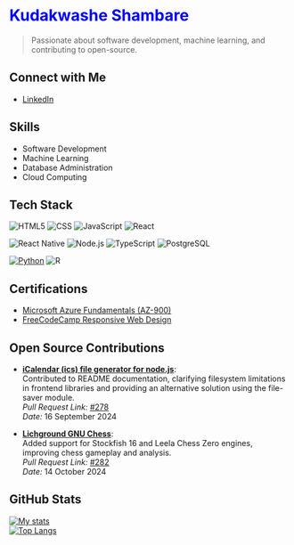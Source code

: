 # <font color="blue">Kudakwashe Shambare</font>

> Passionate about software development, machine learning, and contributing to open-source.


## Connect with Me

- [LinkedIn](https://www.linkedin.com/in/kudakwashe-shambare/) 



## Skills
- Software Development
- Machine Learning
- Database Administration
- Cloud Computing

## Tech Stack

![HTML5](https://img.shields.io/badge/HTML5-E34F26?style=for-the-badge&logo=html5&logoColor=white) ![CSS](https://img.shields.io/badge/CSS3-1572B6?style=for-the-badge&logo=css3&logoColor=white) ![JavaScript](https://img.shields.io/badge/JavaScript-323330?style=for-the-badge&logo=javascript&logoColor=F7DF1E) ![React](https://img.shields.io/badge/React-20232A?style=for-the-badge&logo=react&logoColor=61DAFB)


![React Native](https://img.shields.io/badge/React_Native-20232A?style=for-the-badge&logo=react&logoColor=61DAFB) ![Node.js](https://img.shields.io/badge/Node.js-43853D?style=for-the-badge&logo=node.js&logoColor=white) ![TypeScript](https://img.shields.io/badge/TypeScript-007ACC?style=for-the-badge&logo=typescript&logoColor=white) ![PostgreSQL](https://img.shields.io/badge/PostgreSQL-316192?style=for-the-badge&logo=postgresql&logoColor=white)


[![Python](https://img.shields.io/badge/Python-3776AB?style=for-the-badge&logo=python&logoColor=white)](https://www.python.org/) ![R](https://img.shields.io/badge/R-276DC3?style=for-the-badge&logo=r&logoColor=white)

## Certifications

- [Microsoft Azure Fundamentals (AZ-900)](https://www.credly.com/badges/cb6292e1-277d-43fb-b8b4-5bb1de881f12)  
- [FreeCodeCamp Responsive Web Design](https://www.freecodecamp.org/certification/kudahshambare/responsive-web-design)

## Open Source Contributions

- **[iCalendar (ics) file generator for node.js](https://github.com/adamgibbons/ics)**:  
  Contributed to README documentation, clarifying filesystem limitations in frontend libraries and providing an alternative solution using the file-saver module.  
  *Pull Request Link:* [#278](https://github.com/adamgibbons/ics/pull/278)  
  *Date:* 16 September 2024

- **[Lichground GNU Chess](https://github.com/ml-research/lichground)**:  
  Added support for Stockfish 16 and Leela Chess Zero engines, improving chess gameplay and analysis.  
  *Pull Request Link:* [#282](https://github.com/ml-research/lichground/pull/282)  
  *Date:* 14 October 2024

## GitHub Stats

[![My stats](https://github-readme-stats.vercel.app/api?username=KudahShambare&show_icons=true&theme=radical&count_private=true)](https://github.com/KudahShambare)  
[![Top Langs](https://github-readme-stats.vercel.app/api/top-langs/?username=KudahShambare&langs_count=10&layout=donut)](https://github.com/KudahShambare)

